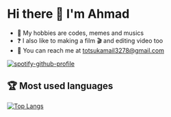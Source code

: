 <!-- START -->

# Hi there 👋 I'm Ahmad

<!-- About personal -->

- 📘 My hobbies are codes, memes and musics
- ❓ I also like to making a film 🎬 and editing video too
- 📩 You can reach me at totsukamail3278@gmail.com

[![spotify-github-profile](https://spotify-github-profile.vercel.app/api/view?uid=5258vhjmjbihshviqs4l25d6j&cover_image=true&theme=default)](https://spotify-github-profile.vercel.app/api/view?uid=5258vhjmjbihshviqs4l25d6j&redirect=true)

## 🏆 Most used languages

<!-- Most languages -->

[![Top Langs](https://github-readme-stats.vercel.app/api/top-langs/?username=Ahmad3296&layout=compact)](https://github.com/Ahmad3296/github-readme-stats)

<!-- END -->

